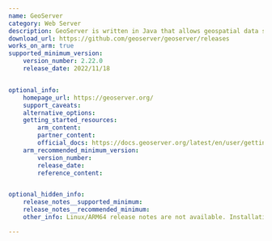 ```yaml
---
name: GeoServer
category: Web Server
description: GeoServer is written in Java that allows geospatial data sharing and publishing. It supports various data formats and output services like Web Map Service (WMS), Web Feature Service (WFS) and Web Coverage Service (WCS).
download_url: https://github.com/geoserver/geoserver/releases
works_on_arm: true
supported_minimum_version:
    version_number: 2.22.0
    release_date: 2022/11/18


optional_info:
    homepage_url: https://geoserver.org/
    support_caveats:
    alternative_options:
    getting_started_resources:
        arm_content:
        partner_content:
        official_docs: https://docs.geoserver.org/latest/en/user/gettingstarted/index.html
    arm_recommended_minimum_version:
        version_number:
        release_date:
        reference_content:


optional_hidden_info:
    release_notes__supported_minimum:
    release_notes__recommended_minimum:
    other_info: Linux/ARM64 release notes are not available. Installation and Testing were done using released tar files.

---
```

